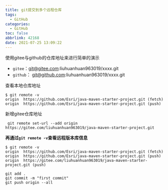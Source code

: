 ```yaml
---
title: git提交到多个远程仓库
tags:
  - GitHub
categories:
  - GitHub
toc: false
abbrlink: 42168
date: 2021-07-25 13:09:22
---
```




使用gitee与github的仓库地址来进行简单的演示

* `gitee`：git@gitee.com:liuhuanhuan963019/xxxx.git
* `github`： git@github.com:liuhuanhuan963019/xxxx.git

<!--more-->

查看本地仓库地址

```shell
$ git remote -v
origin  https://github.com/Esri/java-maven-starter-project.git (fetch)
origin  https://github.com/Esri/java-maven-starter-project.git (push)
```

新增gitee仓库地址

```shell
 git remote set-url --add origin https://gitee.com/liuhuanhuan963019/java-maven-starter-project.git
```

**再通过`git remote -v`查看远程版本库信息**

```shell
$ git remote -v
origin  https://github.com/Esri/java-maven-starter-project.git (fetch)
origin  https://github.com/Esri/java-maven-starter-project.git (push)
origin  https://gitee.com/liuhuanhuan963019/java-maven-starter-project.git (push)
```

```shell
git add .
git commit -m "first commit"
git push origin --all
```

